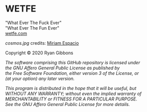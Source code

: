 # WETFE
"What Ever The Fuck Ever"  
"What Ever The Fun Ever"  
[wetfe.com](https://wetfe.com "WETFE Web App")  
  
_cosmos.jpg_ credits: [Miriam Espacio](https://www.pexels.com/@miriamespacio "@miriamespacio")
  
Copyright © 2020 Ryan Gibbons  
  
_The software comprising this GitHub repository is licensed under_  
_the GNU Affero General Public License as published by_  
_the Free Software Foundation, either version 3 of the License, or_  
_(at your option) any later version._  
  
_This program is distributed in the hope that it will be useful, but_  
_WITHOUT ANY WARRANTY; without even the implied warranty of_  
_MERCHANTABILITY or FITNESS FOR A PARTICULAR PURPOSE._  
_See the GNU Affero General Public License for more details._
